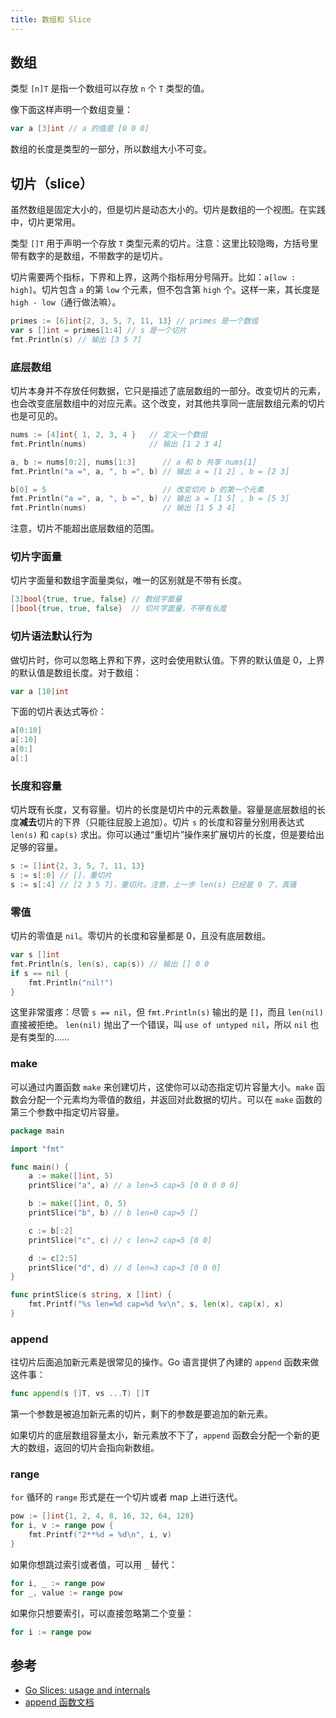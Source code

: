 ```yaml
---
title: 数组和 Slice
---
```


## 数组

类型 `[n]T` 是指一个数组可以存放 `n` 个 `T` 类型的值。

像下面这样声明一个数组变量：

```go
var a [3]int // a 的值是 [0 0 0]
```

数组的长度是类型的一部分，所以数组大小不可变。

## 切片（slice）

虽然数组是固定大小的，但是切片是动态大小的。切片是数组的一个视图。在实践中，切片更常用。

类型 `[]T` 用于声明一个存放 `T` 类型元素的切片。注意：这里比较隐晦，方括号里带有数字的是数组，不带数字的是切片。

切片需要两个指标，下界和上界，这两个指标用分号隔开。比如：`a[low : high]`。切片包含 `a` 的第 `low` 个元素，但不包含第 `high` 个。这样一来，其长度是 `high - low`（通行做法嘛）。

```go
primes := [6]int{2, 3, 5, 7, 11, 13} // primes 是一个数组
var s []int = primes[1:4] // s 是一个切片
fmt.Println(s) // 输出 [3 5 7]
```

### 底层数组

切片本身并不存放任何数据，它只是描述了底层数组的一部分。改变切片的元素，也会改变底层数组中的对应元素。这个改变，对其他共享同一底层数组元素的切片也是可见的。

```go
nums := [4]int{ 1, 2, 3, 4 }   // 定义一个数组
fmt.Println(nums)              // 输出 [1 2 3 4]

a, b := nums[0:2], nums[1:3]      // a 和 b 共享 nums[1]
fmt.Println("a =", a, ", b =", b) // 输出 a = [1 2] , b = [2 3]

b[0] = 5                          // 改变切片 b 的第一个元素
fmt.Println("a =", a, ", b =", b) // 输出 a = [1 5] , b = [5 3]
fmt.Println(nums)                 // 输出 [1 5 3 4]
```

注意，切片不能超出底层数组的范围。

### 切片字面量

切片字面量和数组字面量类似，唯一的区别就是不带有长度。

```go
[3]bool{true, true, false} // 数组字面量
[]bool{true, true, false}  // 切片字面量，不带有长度
```

### 切片语法默认行为

做切片时，你可以忽略上界和下界，这时会使用默认值。下界的默认值是 0，上界的默认值是数组长度。对于数组：

```go
var a [10]int
```

下面的切片表达式等价：

```go
a[0:10]
a[:10]
a[0:]
a[:]
```

### 长度和容量

切片既有长度，又有容量。切片的长度是切片中的元素数量。容量是底层数组的长度**减去**切片的下界（只能往屁股上追加）。切片 `s` 的长度和容量分别用表达式 `len(s)` 和 `cap(s)` 求出。你可以通过“重切片”操作来扩展切片的长度，但是要给出足够的容量。

```go
s := []int{2, 3, 5, 7, 11, 13}
s := s[:0] // []，重切片
s := s[:4] // [2 3 5 7]，重切片。注意，上一步 len(s) 已经是 0 了，真骚
```

### 零值

切片的零值是 `nil`。零切片的长度和容量都是 0，且没有底层数组。

```go
var s []int
fmt.Println(s, len(s), cap(s)) // 输出 [] 0 0
if s == nil {
    fmt.Println("nil!")
}
```

这里非常蛋疼：尽管 `s == nil`，但 `fmt.Println(s)` 输出的是 `[]`，而且 `len(nil)` 直接被拒绝。 `len(nil)` 抛出了一个错误，叫 `use of untyped nil`，所以 `nil` 也是有类型的……

### make

可以通过内置函数 `make` 来创建切片，这使你可以动态指定切片容量大小。`make` 函数会分配一个元素均为零值的数组，并返回对此数据的切片。可以在 `make` 函数的第三个参数中指定切片容量。

```go
package main

import "fmt"

func main() {
	a := make([]int, 5)
	printSlice("a", a) // a len=5 cap=5 [0 0 0 0 0]

	b := make([]int, 0, 5)
	printSlice("b", b) // b len=0 cap=5 []

	c := b[:2]
	printSlice("c", c) // c len=2 cap=5 [0 0]

	d := c[2:5]
	printSlice("d", d) // d len=3 cap=3 [0 0 0]
}

func printSlice(s string, x []int) {
	fmt.Printf("%s len=%d cap=%d %v\n", s, len(x), cap(x), x)
}
```

### append

往切片后面追加新元素是很常见的操作。Go 语言提供了內建的 `append` 函数来做这件事：

```go
func append(s []T, vs ...T) []T
```

第一个参数是被追加新元素的切片，剩下的参数是要追加的新元素。

如果切片的底层数组容量太小，新元素放不下了，`append` 函数会分配一个新的更大的数组，返回的切片会指向新数组。

### range

`for` 循环的 `range` 形式是在一个切片或者 map 上进行迭代。

```go
pow := []int{1, 2, 4, 8, 16, 32, 64, 128}
for i, v := range pow {
    fmt.Printf("2**%d = %d\n", i, v)
}
```

如果你想跳过索引或者值，可以用 `_` 替代：

```go
for i, _ := range pow
for _, value := range pow
```

如果你只想要索引，可以直接忽略第二个变量：

```go
for i := range pow
```

## 参考

* [Go Slices: usage and internals](https://blog.golang.org/slices-intro)
* [append 函数文档](https://golang.org/pkg/builtin/#append)